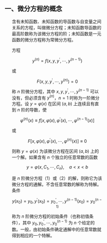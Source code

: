 <div style="float: left; width: 64%; padding: 1%;">

## 一、微分方程的概念

<ul>

含有未知函数、未知函数的导函数与自变量之间关系的方程，叫做微分方程；未知函数导函数的最高阶数称为该微分方程的阶；未知函数是一元函数的微分方程称为常微分方程。

方程

$$
y^{(n)}=f\left(x, y, y^{\prime}, \cdots, y^{(n-1)}\right)
$$

或

$$
F\left(x, y, y^{\prime}, \cdots, y^{(n)}\right)=0
$$

称 $n$ 阶微分方程，其中 $x, y, y^{\prime}, \cdots, y^{(n-1)}$ 可以没有，但必须含有 $y^{(n)}$，$n=1$ 时称为一阶微分方程。设 $y=\varphi(x)$ 在区间 $(a, b)$ 上连续且有直到 $n$ 阶的导数，使

$$
\varphi^{(n)}(x) \equiv f\left[x, \varphi(x), \varphi^{\prime}(x), \cdots, \varphi^{(n-1)}(x)\right]
$$

或

$$
F\left[x, \varphi(x), \varphi^{\prime}(x), \cdots, \varphi^{(n)}(x)\right] \equiv 0
$$

则称 $y=\varphi(x)$ 为该微分方程在区间 $(a, b)$ 上的一个解。如果含有 $n$ 个独立的任意常数的函数

$$
y=\varphi\left(x, C_{1}, \cdots, C_{n}\right), \quad a<x<b
$$

是 $n$ 阶微分方程（1）或（2）的解，则称它为该微分方程的通解。不含任意常数的解称为特解。条件

$$
y\left(x_{0}\right)=y_{0}, y^{\prime}\left(x_{0}\right)=y_{0}^{\prime}, \cdots, y^{(n-1)}\left(x_{0}\right)=y_{0}^{(n-1)}
$$

称为 $n$ 阶微分方程的初始条件（也称初值条件），其中 $y_{0}, y_{0}^{\prime}, \cdots, y_{0}^{(n-1)}$ 为 $n$ 个给定的数。一般，由初始条件确定通解中的任意常数就得到相应的一个特解。

</ul>

</div>
<div style="float: right; width: 26%; padding: 1%;">

</div>
<div style="clear: both;"></div>
